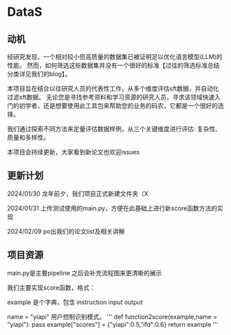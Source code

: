 # DataS

## 动机
经研究发现，一个相对较小但高质量的数据集已被证明足以优化语言模型(LLM)的性能。
然而，如何筛选这些数据集并没有一个很好的标准【过往的筛选标准总结分类详见我们的blog】。

本项目旨在结合以往研究人员的代表性工作，从多个维度评估sft数据，并自动化过滤sft数据。
无论您是寻找参考资料和学习资源的研究人员，寻求该领域快速入门的初学者，还是想要使用此工具包来帮助您的业务的码农，它都是一个很好的选择。

我们通过探索不同方法来定量评估数据样例，从三个关键维度进行评估: 复杂性、质量和多样性。

本项目会持续更新，大家看到新论文也欢迎issues

## 更新计划
2024/01/30 龙年前夕，我们项目正式新建文件夹（X

2024/01/31 上传测试使用的main.py，方便在此基础上进行新score函数方法的实现

2024/02/09 po出我们的论文list及相关讲解


## 项目资源
main.py是主要pipeline
之后会补充流程图来更清晰的展示

我们主要实现score函数，格式：

example 是个字典，包含 instruction input output 

name = "yiapi"  用户控制识别模式。
'''
def function2score(example,name = "yiapi"):
    pass
    example["scores"] = {"yiapi":0.5,"ifd":0.6}
    return example
'''
